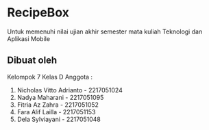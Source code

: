 # RecipeBox

Untuk memenuhi nilai ujian akhir semester mata kuliah Teknologi dan Aplikasi Mobile

## Dibuat oleh

Kelompok 7 Kelas D
Anggota :
1. Nicholas Vitto Adrianto - 2217051024
2. Nadya Maharani	       - 2217051095
3. Fitria Az Zahra	       - 2217051052
4. Fara Alif Lailla        - 2217051153
5. Dela Sylviayani	       - 2217051048